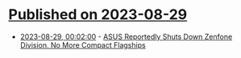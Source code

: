 # [Published on 2023-08-29](index.md)

* [2023-08-29, 00:02:00](https://slashdot.org/story/23/08/28/2054249/asus-reportedly-shuts-down-zenfone-division-no-more-compact-flagships?utm_source=rss1.0mainlinkanon&utm_medium=feed) - [ASUS Reportedly Shuts Down Zenfone Division, No More Compact Flagships](https://slashdot.org/story/23/08/28/2054249/asus-reportedly-shuts-down-zenfone-division-no-more-compact-flagships?utm_source=rss1.0mainlinkanon&utm_medium=feed)
